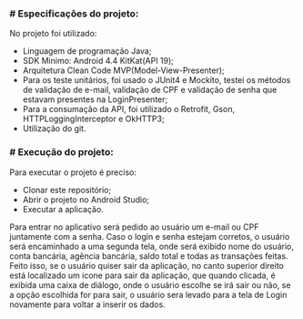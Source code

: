
### # Especificações do projeto:
No projeto foi utilizado: 

- Linguagem de programação Java;
- SDK Minimo: Android 4.4 KitKat(API 19);
- Arquitetura Clean Code MVP(Model-View-Presenter);
- Para os teste unitários, foi usado o JUnit4 e Mockito, testei os métodos de validação de e-mail, validação de CPF e validação de senha que estavam presentes na LoginPresenter;
- Para a consumação da API, foi utilizado o Retrofit, Gson, HTTPLoggingInterceptor e OkHTTP3;
- Utilização do git.


### # Execução do projeto:
Para executar o projeto é preciso:

- Clonar este repositório;
- Abrir o projeto no Android Studio;
- Executar a aplicação.

Para entrar no aplicativo será pedido ao usuário um e-mail ou CPF juntamente com a senha. Caso o login e senha estejam corretos, o usuário será encaminhado a uma segunda tela, onde será exibido nome do usuário, conta bancária, agência bancária, saldo total e todas as transações feitas. Feito isso, se o usuário quiser sair da aplicação, no canto superior direito está localizado um icone para sair da aplicação, que quando clicada, é exibida uma caixa de diálogo, onde o usuário escolhe se irá sair ou não, se a opção escolhida for para sair, o usuário sera levado para a tela de Login novamente para voltar a inserir os dados. 
